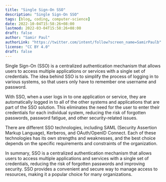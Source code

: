 ```yaml
---
title: "Single Sign-On SSO"
description: "Single Sign-On SSO"
tags: [blog, coding, computer-science]
date: 2022-10-04T15:58:26+08:00
lastmod: 2022-03-04T15:58:26+08:00
draft: false
author: "Samir Paul"
authorLink: "https://twitter.com/intent/follow?screen_name=SamirPaulb"
license: "CC BY 4.0"
draft: false
---
```



<script async src="https://pagead2.googlesyndication.com/pagead/js/adsbygoogle.js?client=ca-pub-8274401353019049"
     crossorigin="anonymous"></script>
<!-- Display ads -->
<ins class="adsbygoogle"
     style="display:block"
     data-ad-client="ca-pub-8274401353019049"
     data-ad-slot="5522300086"
     data-ad-format="auto"
     data-full-width-responsive="true"></ins>
<script>
     (adsbygoogle = window.adsbygoogle || []).push({});
</script>


Single Sign-On (SSO) is a centralized authentication mechanism that allows users to access multiple applications or services with a single set of credentials. The idea behind SSO is to simplify the process of logging in to various systems, so that users only have to remember one username and password.

With SSO, when a user logs in to one application or service, they are automatically logged in to all of the other systems and applications that are part of the SSO solution. This eliminates the need for the user to enter their credentials for each individual system, reducing the risk of forgotten passwords, password fatigue, and other security-related issues.

There are different SSO technologies, including SAML (Security Assertion Markup Language), Kerberos, and OAuth/OpenID Connect. Each of these technologies has its own strengths and weaknesses, and the best choice depends on the specific requirements and constraints of the organization.

In summary, SSO is a centralized authentication mechanism that allows users to access multiple applications and services with a single set of credentials, reducing the risk of forgotten passwords and improving security. SSO provides a convenient and secure way to manage access to resources, making it a popular choice for many organizations.



